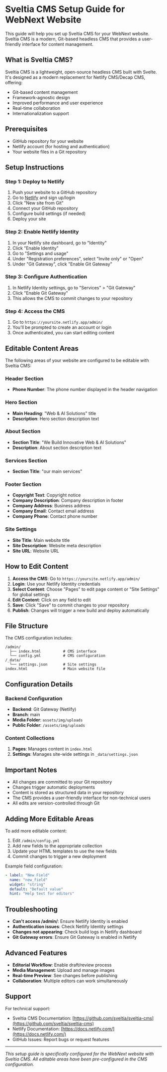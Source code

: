 # Sveltia CMS Setup Guide for WebNext Website

This guide will help you set up Sveltia CMS for your WebNext website. Sveltia CMS is a modern, Git-based headless CMS that provides a user-friendly interface for content management.

## What is Sveltia CMS?

Sveltia CMS is a lightweight, open-source headless CMS built with Svelte. It's designed as a modern replacement for Netlify CMS/Decap CMS, offering:

- Git-based content management
- Framework-agnostic design
- Improved performance and user experience
- Real-time collaboration
- Internationalization support

## Prerequisites

- GitHub repository for your website
- Netlify account (for hosting and authentication)
- Your website files in a Git repository

## Setup Instructions

### Step 1: Deploy to Netlify

1. Push your website to a GitHub repository
2. Go to [Netlify](https://www.netlify.com/) and sign up/login
3. Click "New site from Git"
4. Connect your GitHub repository
5. Configure build settings (if needed)
6. Deploy your site

### Step 2: Enable Netlify Identity

1. In your Netlify site dashboard, go to "Identity"
2. Click "Enable Identity"
3. Go to "Settings and usage"
4. Under "Registration preferences", select "Invite only" or "Open"
5. Under "Git Gateway", click "Enable Git Gateway"

### Step 3: Configure Authentication

1. In Netlify Identity settings, go to "Services" > "Git Gateway"
2. Click "Enable Git Gateway"
3. This allows the CMS to commit changes to your repository

### Step 4: Access the CMS

1. Go to `https://yoursite.netlify.app/admin/`
2. You'll be prompted to create an account or login
3. Once authenticated, you can start editing content

## Editable Content Areas

The following areas of your website are configured to be editable with Sveltia CMS:

### Header Section
- **Phone Number**: The phone number displayed in the header navigation

### Hero Section
- **Main Heading**: "Web & AI Solutions" title
- **Description**: Hero section description text

### About Section
- **Section Title**: "We Build Innovative Web & AI Solutions"
- **Description**: About section description text

### Services Section
- **Section Title**: "our main services"

### Footer Section
- **Copyright Text**: Copyright notice
- **Company Description**: Company description in footer
- **Company Address**: Business address
- **Company Email**: Contact email address
- **Company Phone**: Contact phone number

### Site Settings
- **Site Title**: Main website title
- **Site Description**: Website meta description
- **Site URL**: Website URL

## How to Edit Content

1. **Access the CMS**: Go to `https://yoursite.netlify.app/admin/`
2. **Login**: Use your Netlify Identity credentials
3. **Select Content**: Choose "Pages" to edit page content or "Site Settings" for global settings
4. **Edit Content**: Click on any field to edit
5. **Save**: Click "Save" to commit changes to your repository
6. **Publish**: Changes will trigger a new build and deploy automatically

## File Structure

The CMS configuration includes:

```
/admin/
  ├── index.html          # CMS interface
  └── config.yml          # CMS configuration
/_data/
  └── settings.json       # Site settings
index.html                # Main website file
```

## Configuration Details

### Backend Configuration
- **Backend**: Git Gateway (Netlify)
- **Branch**: main
- **Media Folder**: `assets/img/uploads`
- **Public Folder**: `/assets/img/uploads`

### Content Collections
1. **Pages**: Manages content in `index.html`
2. **Settings**: Manages site-wide settings in `_data/settings.json`

## Important Notes

- All changes are committed to your Git repository
- Changes trigger automatic deployments
- Content is stored as structured data in your repository
- The CMS provides a user-friendly interface for non-technical users
- All edits are version-controlled through Git

## Adding More Editable Areas

To add more editable content:

1. Edit `/admin/config.yml`
2. Add new fields to the appropriate collection
3. Update your HTML templates to use the new fields
4. Commit changes to trigger a new deployment

Example field configuration:
```yaml
- label: "New Field"
  name: "new_field"
  widget: "string"
  default: "Default value"
  hint: "Help text for editors"
```

## Troubleshooting

- **Can't access /admin/**: Ensure Netlify Identity is enabled
- **Authentication issues**: Check Netlify Identity settings
- **Changes not appearing**: Check build logs in Netlify dashboard
- **Git Gateway errors**: Ensure Git Gateway is enabled in Netlify

## Advanced Features

- **Editorial Workflow**: Enable draft/review process
- **Media Management**: Upload and manage images
- **Real-time Preview**: See changes before publishing
- **Collaboration**: Multiple editors can work simultaneously

## Support

For technical support:
- Sveltia CMS Documentation: [https://github.com/sveltia/sveltia-cms](https://github.com/sveltia/sveltia-cms)
- Netlify Documentation: [https://docs.netlify.com/](https://docs.netlify.com/)
- GitHub Issues: Report bugs or request features

---

*This setup guide is specifically configured for the WebNext website with Sveltia CMS. All editable areas have been pre-configured in the CMS configuration.*